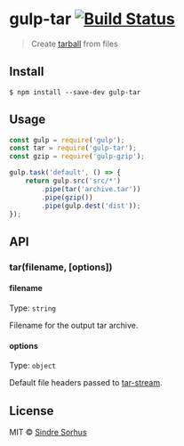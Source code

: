 # gulp-tar [![Build Status](https://travis-ci.org/sindresorhus/gulp-tar.svg?branch=master)](https://travis-ci.org/sindresorhus/gulp-tar)

> Create [tarball](http://en.wikipedia.org/wiki/Tar_(computing)) from files


## Install

```
$ npm install --save-dev gulp-tar
```


## Usage

```js
const gulp = require('gulp');
const tar = require('gulp-tar');
const gzip = require('gulp-gzip');

gulp.task('default', () => {
	return gulp.src('src/*')
		.pipe(tar('archive.tar'))
		.pipe(gzip())
		.pipe(gulp.dest('dist'));
});
```


## API

### tar(filename, [options])

#### filename

Type: `string`

Filename for the output tar archive.

#### options

Type: `object`

Default file headers passed to [tar-stream](https://github.com/mafintosh/tar-stream).


## License

MIT © [Sindre Sorhus](http://sindresorhus.com)
